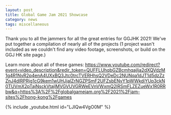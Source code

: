 ```yaml
---
layout: post
title: Global Game Jam 2021 Showcase
category: news
tags: miscellaneous
---
```


Thank you to all the jammers for all the great entries for GGJHK 2021! We've put together a compilation of nearly all of the projects (1 project wasn't included as we couldn't find any video footage, screenshots, or build on the GGJ HK site page.)

Learn more about all of these games: https://www.youtube.com/redirect?event=video_description&redir_token=QUFFLUhqbGZBcmhqajlja2dXQVdzM1g4R1NvR2p4enA4UXxBQ3Jtc0trcTVERHhsQ2VDeDc2NUNqa1dJT1d5dzZzZnJ4dlRPRjg1cG9kem1wUHJjalZrNGZPSmF2UFZsbENvY1pWWkdiYUp3ckN0TUVmX2pTajNsckVtajlMVGVUVGRWeEVnVWxmQ2lRSmFLZEZueWx1R0RRbw&q=https%3A%2F%2Fglobalgamejam.org%2F2021%2Fjam-sites%2Fhong-kong%2Fgames

{% include _youtube.html id="LJIQw4VgO0M" %}
